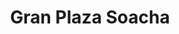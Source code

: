 ---
title: "Gran Plaza Soacha"
url: /comuna-3-la-despensa/gran-plaza-soacha/
shop: centro comercial
---
